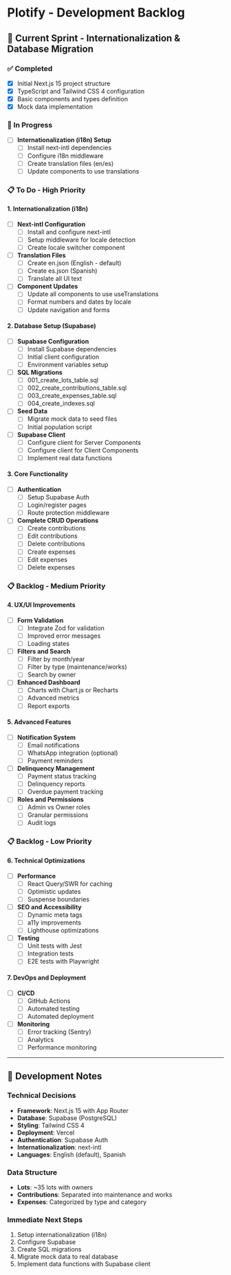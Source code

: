 # Plotify - Development Backlog

## 🚀 Current Sprint - Internationalization & Database Migration

### ✅ Completed

- [x] Initial Next.js 15 project structure
- [x] TypeScript and Tailwind CSS 4 configuration
- [x] Basic components and types definition
- [x] Mock data implementation

### 🔄 In Progress

- [ ] **Internationalization (i18n) Setup**
  - [ ] Install next-intl dependencies
  - [ ] Configure i18n middleware
  - [ ] Create translation files (en/es)
  - [ ] Update components to use translations

### 📋 To Do - High Priority

#### 1. Internationalization (i18n)

- [ ] **Next-intl Configuration**
  - [ ] Install and configure next-intl
  - [ ] Setup middleware for locale detection
  - [ ] Create locale switcher component
- [ ] **Translation Files**
  - [ ] Create en.json (English - default)
  - [ ] Create es.json (Spanish)
  - [ ] Translate all UI text
- [ ] **Component Updates**
  - [ ] Update all components to use useTranslations
  - [ ] Format numbers and dates by locale
  - [ ] Update navigation and forms

#### 2. Database Setup (Supabase)

- [ ] **Supabase Configuration**
  - [ ] Install Supabase dependencies
  - [ ] Initial client configuration
  - [ ] Environment variables setup
- [ ] **SQL Migrations**
  - [ ] 001_create_lots_table.sql
  - [ ] 002_create_contributions_table.sql
  - [ ] 003_create_expenses_table.sql
  - [ ] 004_create_indexes.sql
- [ ] **Seed Data**
  - [ ] Migrate mock data to seed files
  - [ ] Initial population script
- [ ] **Supabase Client**
  - [ ] Configure client for Server Components
  - [ ] Configure client for Client Components
  - [ ] Implement real data functions

#### 3. Core Functionality

- [ ] **Authentication**
  - [ ] Setup Supabase Auth
  - [ ] Login/register pages
  - [ ] Route protection middleware
- [ ] **Complete CRUD Operations**
  - [ ] Create contributions
  - [ ] Edit contributions
  - [ ] Delete contributions
  - [ ] Create expenses
  - [ ] Edit expenses
  - [ ] Delete expenses

### 📋 Backlog - Medium Priority

#### 4. UX/UI Improvements

- [ ] **Form Validation**
  - [ ] Integrate Zod for validation
  - [ ] Improved error messages
  - [ ] Loading states
- [ ] **Filters and Search**
  - [ ] Filter by month/year
  - [ ] Filter by type (maintenance/works)
  - [ ] Search by owner
- [ ] **Enhanced Dashboard**
  - [ ] Charts with Chart.js or Recharts
  - [ ] Advanced metrics
  - [ ] Report exports

#### 5. Advanced Features

- [ ] **Notification System**
  - [ ] Email notifications
  - [ ] WhatsApp integration (optional)
  - [ ] Payment reminders
- [ ] **Delinquency Management**
  - [ ] Payment status tracking
  - [ ] Delinquency reports
  - [ ] Overdue payment tracking
- [ ] **Roles and Permissions**
  - [ ] Admin vs Owner roles
  - [ ] Granular permissions
  - [ ] Audit logs

### 📋 Backlog - Low Priority

#### 6. Technical Optimizations

- [ ] **Performance**
  - [ ] React Query/SWR for caching
  - [ ] Optimistic updates
  - [ ] Suspense boundaries
- [ ] **SEO and Accessibility**
  - [ ] Dynamic meta tags
  - [ ] a11y improvements
  - [ ] Lighthouse optimizations
- [ ] **Testing**
  - [ ] Unit tests with Jest
  - [ ] Integration tests
  - [ ] E2E tests with Playwright

#### 7. DevOps and Deployment

- [ ] **CI/CD**
  - [ ] GitHub Actions
  - [ ] Automated testing
  - [ ] Automated deployment
- [ ] **Monitoring**
  - [ ] Error tracking (Sentry)
  - [ ] Analytics
  - [ ] Performance monitoring

---

## 📝 Development Notes

### Technical Decisions

- **Framework**: Next.js 15 with App Router
- **Database**: Supabase (PostgreSQL)
- **Styling**: Tailwind CSS 4
- **Deployment**: Vercel
- **Authentication**: Supabase Auth
- **Internationalization**: next-intl
- **Languages**: English (default), Spanish

### Data Structure

- **Lots**: ~35 lots with owners
- **Contributions**: Separated into maintenance and works
- **Expenses**: Categorized by type and category

### Immediate Next Steps

1. Setup internationalization (i18n)
2. Configure Supabase
3. Create SQL migrations
4. Migrate mock data to real database
5. Implement data functions with Supabase client
